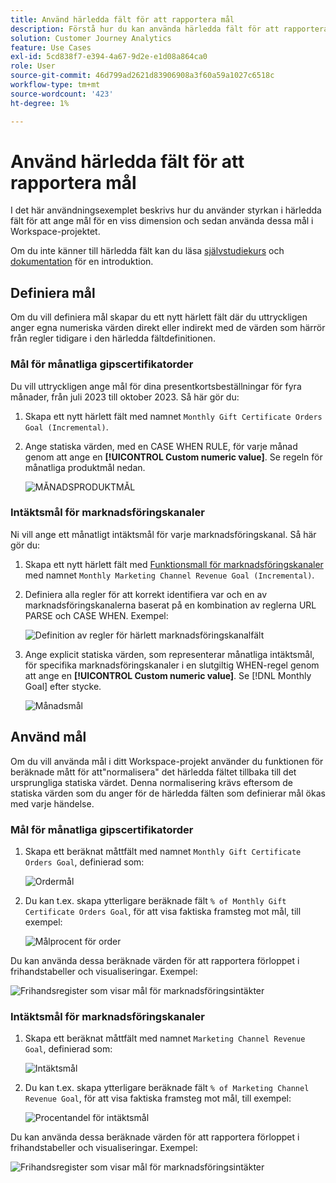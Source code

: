 ```yaml
---
title: Använd härledda fält för att rapportera mål
description: Förstå hur du kan använda härledda fält för att rapportera mål i dina Workspace-projekt.
solution: Customer Journey Analytics
feature: Use Cases
exl-id: 5cd838f7-e394-4a67-9d2e-e1d08a864ca0
role: User
source-git-commit: 46d799ad2621d83906908a3f60a59a1027c6518c
workflow-type: tm+mt
source-wordcount: '423'
ht-degree: 1%

---
```


# Använd härledda fält för att rapportera mål

I det här användningsexemplet beskrivs hur du använder styrkan i härledda fält för att ange mål för en viss dimension och sedan använda dessa mål i Workspace-projektet.

Om du inte känner till härledda fält kan du läsa [självstudiekurs](https://experienceleague.adobe.com/docs/customer-journey-analytics-learn/tutorials/data-views/derived-fields-in-cja.html) och [dokumentation](../data-views/derived-fields/derived-fields.md) för en introduktion.


## Definiera mål

Om du vill definiera mål skapar du ett nytt härlett fält där du uttryckligen anger egna numeriska värden direkt eller indirekt med de värden som härrör från regler tidigare i den härledda fältdefinitionen.


### Mål för månatliga gipscertifikatorder

Du vill uttryckligen ange mål för dina presentkortsbeställningar för fyra månader, från juli 2023 till oktober 2023. Så här gör du:

1. Skapa ett nytt härlett fält med namnet `Monthly Gift Certificate Orders Goal (Incremental)`.

1. Ange statiska värden, med en CASE WHEN RULE, för varje månad genom att ange en **[!UICONTROL Custom numeric value]**. Se regeln för månatliga produktmål nedan.

   ![MÅNADSPRODUKTMÅL](assets/goals-derived-field-product-goals-1.png)


### Intäktsmål för marknadsföringskanaler

Ni vill ange ett månatligt intäktsmål för varje marknadsföringskanal. Så här gör du:

1. Skapa ett nytt härlett fält med [Funktionsmall för marknadsföringskanaler](/help/data-views/derived-fields/derived-fields.md#marketing-channels) med namnet `Monthly Marketing Channel Revenue Goal (Incremental)`.

1. Definiera alla regler för att korrekt identifiera var och en av marknadsföringskanalerna baserat på en kombination av reglerna URL PARSE och CASE WHEN. Exempel:

   ![Definition av regler för härlett marknadsföringskanalfält](assets/goals-derived-field-marketing-channel-1.png)

1. Ange explicit statiska värden, som representerar månatliga intäktsmål, för specifika marknadsföringskanaler i en slutgiltig WHEN-regel genom att ange en **[!UICONTROL Custom numeric value]**. Se [!DNL Monthly Goal] efter stycke.

   ![Månadsmål](assets/goals-derived-field-marketing-channel-2.png)



## Använd mål

Om du vill använda mål i ditt Workspace-projekt använder du funktionen för beräknade mått för att&quot;normalisera&quot; det härledda fältet tillbaka till det ursprungliga statiska värdet. Denna normalisering krävs eftersom de statiska värden som du anger för de härledda fälten som definierar mål ökas med varje händelse.

### Mål för månatliga gipscertifikatorder

1. Skapa ett beräknat måttfält med namnet `Monthly Gift Certificate Orders Goal`, definierad som:

   ![Ordermål](assets/calculated-metric-ordersgoals.png)

1. Du kan t.ex. skapa ytterligare beräknade fält `% of Monthly Gift Certificate Orders Goal`, för att visa faktiska framsteg mot mål, till exempel:

   ![Målprocent för order](assets/calculated-metric-ordersgoalspercent.png)

Du kan använda dessa beräknade värden för att rapportera förloppet i frihandstabeller och visualiseringar. Exempel:

![Frihandsregister som visar mål för marknadsföringsintäkter](assets/freeform-table-product-order-goals.png)


### Intäktsmål för marknadsföringskanaler

1. Skapa ett beräknat måttfält med namnet `Marketing Channel Revenue Goal`, definierad som:

   ![Intäktsmål](assets/calculated-metric-revenuegoals.png)

1. Du kan t.ex. skapa ytterligare beräknade fält `% of Marketing Channel Revenue Goal`, för att visa faktiska framsteg mot mål, till exempel:

   ![Procentandel för intäktsmål](assets/calculated-metric-revenuegoalspercent.png)

Du kan använda dessa beräknade värden för att rapportera förloppet i frihandstabeller och visualiseringar. Exempel:

![Frihandsregister som visar mål för marknadsföringsintäkter](assets/freeform-table-marketing-channel-revenue-goals.png)
